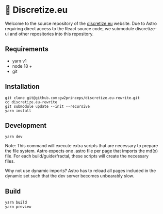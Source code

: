 # 🌌 Discretize.eu

Welcome to the source repository of the [discretize.eu](https://discretize.eu) website. Due to Astro requiring direct access to the React source code, we submodule discretize-ui and other repositories into this repository.

## Requirements

- yarn v1
- node 18 +
- git

## Installation

```
git clone git@github.com:gw2princeps/discretize.eu-rewrite.git
cd discretize.eu-rewrite
git submodule update --init --recursive
yarn install
```

## Development

```
yarn dev
```

Note: This command will execute extra scripts that are necessary to prepare the file system. Astro expects one .astro file per page that imports the md(x) file. For each build/guide/fractal, these scripts will create the necessary files.

Why not use dynamic imports? Astro has to reload all pages included in the dynamic set such that the dev server becomes unbearably slow.

## Build

```
yarn build
yarn preview
```
